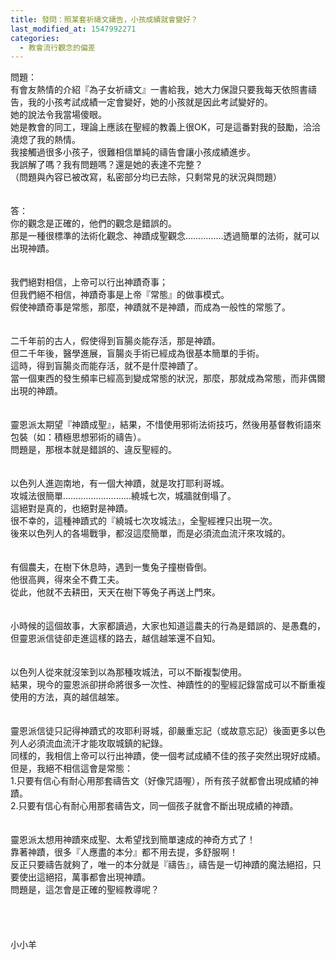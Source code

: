 ```yaml
---
title: 發問：照某套祈禱文禱告，小孩成績就會變好？
last_modified_at: 1547992271
categories:
  - 教會流行觀念的偏差
---
```


問題：<br>有會友熱情的介紹『為子女祈禱文』一書給我，她大力保證只要我每天依照書禱告，我的小孩考試成績一定會變好，她的小孩就是因此考試變好的。<br>她的說法令我當場傻眼。<br>她是教會的同工，理論上應該在聖經的教義上很OK，可是這番對我的鼓勵，洽洽澆熄了我的熱情。<br>我接觸過很多小孩子，很難相信單純的禱告會讓小孩成績進步。<br>我誤解了嗎？我有問題嗎？還是她的表達不完整？<br>（問題與內容已被改寫，私密部分均已去除，只剩常見的狀況與問題）<br><br><!--more--><br>答：<br>你的觀念是正確的，他們的觀念是錯誤的。<br>那是一種很標準的法術化觀念、神蹟成聖觀念……………透過簡單的法術，就可以出現神蹟。<br><br> <br>我們絕對相信，上帝可以行出神蹟奇事；<br>但我們絕不相信，神蹟奇事是上帝『常態』的做事模式。<br>假使神蹟奇事是常態，那麼，神蹟就不是神蹟，而成為一般性的常態了。<br><br> <br>二千年前的古人，假使得到盲腸炎能存活，那是神蹟。<br>但二千年後，醫學進展，盲腸炎手術已經成為很基本簡單的手術。<br>這時，得到盲腸炎而能存活，就不是什麼神蹟了。<br>當一個東西的發生頻率已經高到變成常態的狀況，那麼，那就成為常態，而非偶爾出現的神蹟。<br><br> <br>靈恩派太期望『神蹟成聖』，結果，不惜使用邪術法術技巧，然後用基督教術語來包裝（如：積極思想邪術的禱告）。<br>問題是，那根本就是錯誤的、違反聖經的。<br> <br><br>以色列人進迦南地，有一個大神蹟，就是攻打耶利哥城。<br>攻城法很簡單………………………繞城七次，城牆就倒塌了。<br>這絕對是真的，也絕對是神蹟。<br>很不幸的，這種神蹟式的『繞城七次攻城法』，全聖經裡只出現一次。<br>後來以色列人的各場戰爭，都沒這麼簡單，而是必須流血流汗來攻城的。<br><br><br>有個農夫，在樹下休息時，遇到一隻兔子撞樹昏倒。<br>他很高興，得來全不費工夫。<br>從此，他就不去耕田，天天在樹下等兔子再送上門來。<br><br> <br>小時候的這個故事，大家都讀過，大家也知道這農夫的行為是錯誤的、是愚蠢的，但靈恩派信徒卻走進這樣的路去，越信越笨還不自知。<br><br><br>以色列人從來就沒笨到以為那種攻城法，可以不斷複製使用。<br>結果，現今的靈恩派卻拼命將很多一次性、神蹟性的的聖經記錄當成可以不斷重複使用的方法，真的越信越笨。<br><br><br>靈恩派信徒只記得神蹟式的攻耶利哥城，卻嚴重忘記（或故意忘記）後面更多以色列人必須流血流汗才能攻取城鎮的紀錄。<br>同樣的，我相信上帝可以行出神蹟，使一個考試成績不佳的孩子突然出現好成績。<br>但是，我絕不相信這會是常態：<br>1.只要有信心有耐心用那套禱告文（好像咒語喔），所有孩子就都會出現成績的神蹟。<br>2.只要有信心有耐心用那套禱告文，同一個孩子就會不斷出現成績的神蹟。<br><br> <br>靈恩派太想用神蹟來成聖、太希望找到簡單速成的神奇方式了！<br>靠著神蹟，很多『人應盡的本分』都不用去提，多舒服啊！<br>反正只要禱告就夠了，唯一的本分就是『禱告』，禱告是一切神蹟的魔法絕招，只要使出這絕招，萬事都會出現神蹟。<br>問題是，這怎會是正確的聖經教導呢？<br><br><br><br><br>小小羊<br><br><br><br><br><br>
